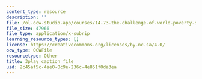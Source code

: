 ```yaml
---
content_type: resource
description: ''
file: /ol-ocw-studio-app/courses/14-73-the-challenge-of-world-poverty-spring-2011/2c45af5c4ae00c9e236c4e851f0da3ea_ZaN3W5as42s.srt
file_size: 47966
file_type: application/x-subrip
learning_resource_types: []
license: https://creativecommons.org/licenses/by-nc-sa/4.0/
ocw_type: OCWFile
resourcetype: Other
title: 3play caption file
uid: 2c45af5c-4ae0-0c9e-236c-4e851f0da3ea
---
```

